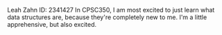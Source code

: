 Leah Zahn
ID: 2341427
In CPSC350, I am most excited to just learn what data structures are, because they're completely new to me. I'm a little apprehensive, but also excited. 
